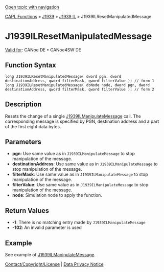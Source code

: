 [Open topic with navigation](../../../../../../CANoeDEFamily.htm#Topics/CAPLFunctions/J1939/J1939InteractionLayer/Functions/CAPLfunctionJ1939ILResetManipulatedMessage.md)

[CAPL Functions](../../../CAPLfunctions.md) » [J1939](../../CAPLfunctionsJ1939StartPage.md) » [J1939 IL](../CAPLfunctionsJ1939ILOverview.md) » J1939ILResetManipulatedMessage

# J1939ILResetManipulatedMessage

[Valid for](../../../../Shared/FeatureAvailability.md):  CANoe DE • CANoe4SW DE

## Function Syntax

```plaintext
long J1939ILResetManipulatedMessage( dword pgn, dword destinationAddress, qword filterMask, qword filterValue ); // form 1
long J1939ILResetManipulatedMessage( dbNode node, dword pgn, dword destinationAddress, qword filterMask, qword filterValue ); // form 2
```

## Description

Resets the change of a single [J1939ILManipulateMessage](CAPLfunctionJ1939ILManipulateMessage.md) call. The corresponding message is specified by PGN, destination address and a part of the first eight data bytes.

## Parameters

- **pgn**: Use same value as in `J1939ILManipulateMessage` to stop manipulation of the message.
- **destinationAddress**: Use same value as in `J1939ILManipulateMessage` to stop manipulation of the message.
- **filterMask**: Use same value as in `J1939ILManipulateMessage` to stop manipulation of the message.
- **filterValue**: Use same value as in `J1939ILManipulateMessage` to stop manipulation of the message.
- **node**: Simulation node to apply the function.

## Return Values

- **-1**: There is no matching entry made by `J1939ILManipulateMessage`
- **-102**: An invalid parameter is used

## Example

See example of [J1939ILManipulateMessage](CAPLfunctionJ1939ILManipulateMessage.md).

[Contact/Copyright/License](../../../../Shared/ContactCopyrightLicense.md) | [Data Privacy Notice](https://www.vector.com/int/en/company/get-info/privacy-policy/)
